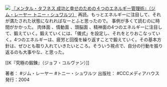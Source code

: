 [![](https://images-fe.ssl-images-amazon.com/images/I/519X5l8c2FL._SL160_.jpg)](http://www.amazon.co.jp/exec/obidos/ASIN/B01N1IJEY2/choiyaki81-22/ref=nosim)
[『メンタル・タフネス 成功と幸せのための４つのエネルギー管理術』（ジム・レーヤー トニー・シュワルツ）](http://www.amazon.co.jp/exec/obidos/ASIN/B01N1IJEY2/choiyaki81-22/ref=nosim)
再読。もっとエネルギーに注目して、それが満たされた状態になれればなーとふと思ったので。
事例が多くて読むのに時間がかかった。
肉体面 、情動面 、頭脳面 、精神面の4つのエネルギーに注目して、鍛えていく。鍛えていくには、「儀式」を設定し、それをとりおこなっていく。4つのエネルギーは、疲労と回復を繰り返すことで鍛えていく。その基本方針は、ぜひとも取り入れていきたいところ。そういう視点で、自分の行動を振り返るのも大事やな、と思った。

[[K『究極の鍛錬』（ジョフ・コルヴァン）]]

著者： #ジム・レーヤー #トニー・シュワルツ 
出版社： #CCCメディアハウス
発行：2004